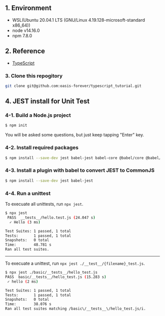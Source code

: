 ## 1. Environment

* WSL(Ubuntu 20.04.1 LTS (GNU/Linux 4.19.128-microsoft-standard x86_64))
* node v14.16.0
* npm 7.8.0

## 2. Reference

* [TypeScript](https://www.typescriptlang.org/)

### 3. Clone this repogitory

```bash
git clone git@github.com:oasis-forever/typescript_tutorial.git
```

## 4. JEST install for Unit Test

### 4-1. Build a Node.js project

```bash
$ npm init
```

You will be asked some questions, but just keep tapping "Enter" key.

### 4-2. Install required packages

```bash
$ npm install --save-dev jest babel-jest babel-core @babel/core @babel/preset-env
```

### 4-3. Install a plugin with babel to convert JEST to CommonJS

```bash
$ npm install --save-dev jest babel-jest
```

### 4-4. Run a unittest

To execuate all unittests, run `npx jest`.

```bash
$ npx jest
 PASS  __tests__/hello.test.js (24.047 s)
  ✓ Hello (3 ms)

Test Suites: 1 passed, 1 total
Tests:       1 passed, 1 total
Snapshots:   0 total
Time:        48.781 s
Ran all test suites.
```

---

To execuate a unittest, run `npx jest ./__test__/{filename}_test.js`.

```bash
$ npx jest ./basic/__tests__/hello_test.js
PASS  basic/__tests__/hello_test.js (15.283 s)
 ✓ hello (2 ms)

Test Suites: 1 passed, 1 total
Tests:       1 passed, 1 total
Snapshots:   0 total
Time:        38.076 s
Ran all test suites matching /basic\/__tests__\/hello_test.js/i.
```
